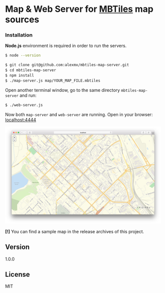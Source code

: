 # Map & Web Server for [MBTiles](https://github.com/mapbox/mbtiles-spec) map sources

### Installation

**Node.js** environment is required in order to run the servers.

```sh
$ node --version
```

```sh
$ git clone git@github.com:alexmx/mbtiles-map-server.git
$ cd mbtiles-map-server
$ npm install
$ ./map-server.js map/YOUR_MAP_FILE.mbtiles
```

Open another terminal window, go to the same directory `mbtiles-map-server` and run:

```sh
$ ./web-server.js
```

Now both `map-server` and `web-server` are running.
Open in your browser: [localhost:4444](http://localhost:4444/)

![Screenshot](/public/screenshot.png)

**[!]** You can find a sample map in the release archives of this project.

Version
----
1.0.0

License
----

MIT
